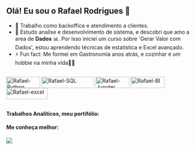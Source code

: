 <h2> Olá! Eu sou o Rafael Rodrigues 👋 </h2> 

- 🔭 Trabalho como backoffice e atendimento a clientes.
- 🌱 Estudo analise e desenvolvimento de sistema, e descobri que amo a area de **Dados** 📊. Por isso iniciei um curso sobre 'Gerar Valor com Dados', estou aprendendo técnicas de estatistica e Excel avançado.
- ⚡ Fun fact: Me formei em Gastronomia anos atrás, e cozinhar é um hobbie na minha vida👨‍🍳

##
<!--
<div align="left">
  <a href="https://github.com/rafaelhsrodrigues">
  <img height="180em" src="https://github-readme-stats.vercel.app/api/top-langs/?username=rafaelhsrodrigues"/>
</div>
-->
<div>
  <img align="center" alt="Rafael-Python" height="30" width="90" src="https://img.shields.io/badge/Python-FFD43B?style=for-the-badge&logo=python&logoColor=blue" />
  <img align="center" alt="Rafael-SQL" height="30" width="140"src="https://img.shields.io/badge/Microsoft_SQL_Server-CC2927?style=for-the-badge&logo=microsoft-sql-server&logoColor=white" />
  <img align="center" alt="Rafael-Jupyter" height="30" width="90"src="https://img.shields.io/badge/Jupyter-F37626.svg?&style=for-the-badge&logo=Jupyter&logoColor=white" />
  <img align="center" alt="Rafael-BI" height="30" width="90"src="https://img.shields.io/badge/PowerBI-F2C811?style=for-the-badge&logo=Power%20BI&logoColor=white" />
  <img align="center" alt="Rafael-excel" height="30" width="110"src="https://img.shields.io/badge/Microsoft_Excel-217346?style=for-the-badge&logo=microsoft-excel&logoColor=white" />   
</div>

##

<h4>  Trabalhos Analíticos, meu portifólio: </h4>

<h4>  Me conheça melhor: </h4> 
<a href="https://www.linkedin.com/in/rafaelhsrodrigues/" target="_blank"><img src="https://img.shields.io/badge/LinkedIn-0077B5?style=for-the-badge&logo=linkedin&logoColor=white" target="_blank"></a>


